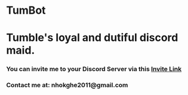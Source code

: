 # TumBot
 <h1>Tumble's loyal and dutiful discord maid.
 <h3>You can invite me to your Discord Server via this <a href="https://discord.com/api/oauth2/authorize?client_id=1067093569720037397&permissions=1664634580806&scope=bot">Invite Link</a><h3>
<p>Contact me at: nhokghe2011@gmail.com</p>
